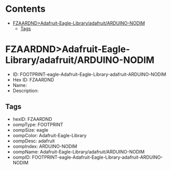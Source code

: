 



Contents
========

* [FZAARDND>Adafruit-Eagle-Library/adafruit/ARDUINO-NODIM](#fzaardndadafruit-eagle-libraryadafruitarduino-nodim)
	* [Tags](#tags)

# FZAARDND>Adafruit-Eagle-Library/adafruit/ARDUINO-NODIM

- ID: FOOTPRINT-eagle-Adafruit-Eagle-Library-adafruit-ARDUINO-NODIM
- Hex ID: FZAARDND
- Name: 
- Description: 

## Tags

- hexID: FZAARDND
- oompType: FOOTPRINT
- oompSize: eagle
- oompColor: Adafruit-Eagle-Library
- oompDesc: adafruit
- oompIndex: ARDUINO-NODIM
- oompName: Adafruit-Eagle-Library/adafruit/ARDUINO-NODIM
- oompID: FOOTPRINT-eagle-Adafruit-Eagle-Library-adafruit-ARDUINO-NODIM
